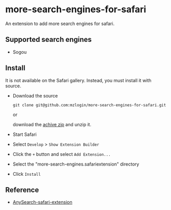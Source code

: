 # more-search-engines-for-safari

An extension to add more search engines for safari.

## Supported search engines

* Sogou

## Install

It is not available on the Safari gallery. Instead, you must install it with source.

* Download the source

  `git clone git@github.com:mzlogin/more-search-engines-for-safari.git`

  or

  download the [achive zip](https://github.com/mzlogin/more-search-engines-for-safari/archive/master.zip) and unzip it.

* Start Safari
* Select `Develop` > `Show Extension Builder`
* Click the `+` button and select `Add Extension...`
* Select the "more-search-engines.safariextension" directory
* Click `Install`

## Reference

* [AnySearch-safari-extension](https://github.com/mcs07/AnySearch-safari-extension)
